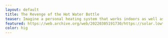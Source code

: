 ```yaml
---
layout: default
title: The Revenge of the Hot Water Bottle
teaser: Imagine a personal heating system that works indoors as well as outdoors, can be taken anywhere, requires little energy, and is independent of any infrastructure. It exists – and is hundreds of years old.
featured: https://web.archive.org/web/20220305191730/https://solar.lowtechmagazine.com/2022/01/the-revenge-of-the-hot-water-bottle.html
color: hig
---
```

